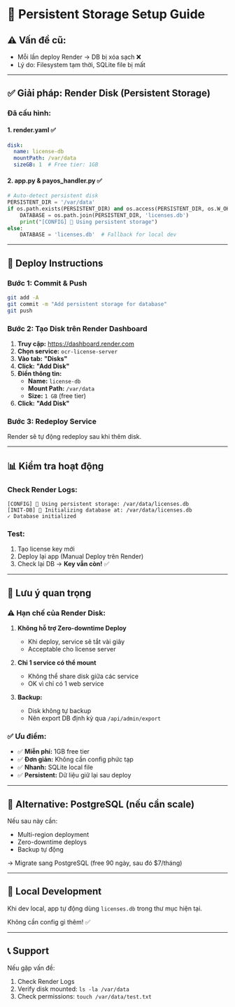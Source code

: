 # 💾 Persistent Storage Setup Guide

## ⚠️ Vấn đề cũ:
- Mỗi lần deploy Render → DB bị xóa sạch ❌
- Lý do: Filesystem tạm thời, SQLite file bị mất

---

## ✅ Giải pháp: Render Disk (Persistent Storage)

### **Đã cấu hình:**

#### **1. render.yaml** ✅
```yaml
disk:
  name: license-db
  mountPath: /var/data
  sizeGB: 1  # Free tier: 1GB
```

#### **2. app.py & payos_handler.py** ✅
```python
# Auto-detect persistent disk
PERSISTENT_DIR = '/var/data'
if os.path.exists(PERSISTENT_DIR) and os.access(PERSISTENT_DIR, os.W_OK):
    DATABASE = os.path.join(PERSISTENT_DIR, 'licenses.db')
    print("[CONFIG] 💾 Using persistent storage")
else:
    DATABASE = 'licenses.db'  # Fallback for local dev
```

---

## 🚀 Deploy Instructions

### **Bước 1: Commit & Push**
```bash
git add -A
git commit -m "Add persistent storage for database"
git push
```

### **Bước 2: Tạo Disk trên Render Dashboard**

1. **Truy cập:** https://dashboard.render.com
2. **Chọn service:** `ocr-license-server`
3. **Vào tab:** **"Disks"**
4. **Click:** **"Add Disk"**
5. **Điền thông tin:**
   - **Name:** `license-db`
   - **Mount Path:** `/var/data`
   - **Size:** `1 GB` (free tier)
6. **Click:** **"Add Disk"**

### **Bước 3: Redeploy Service**

Render sẽ tự động redeploy sau khi thêm disk.

---

## 📊 Kiểm tra hoạt động

### **Check Render Logs:**
```
[CONFIG] 💾 Using persistent storage: /var/data/licenses.db
[INIT-DB] 🔧 Initializing database at: /var/data/licenses.db
✓ Database initialized
```

### **Test:**
1. Tạo license key mới
2. Deploy lại app (Manual Deploy trên Render)
3. Check lại DB → **Key vẫn còn!** ✅

---

## 📝 Lưu ý quan trọng

### **⚠️ Hạn chế của Render Disk:**

1. **Không hỗ trợ Zero-downtime Deploy**
   - Khi deploy, service sẽ tắt vài giây
   - Acceptable cho license server

2. **Chỉ 1 service có thể mount**
   - Không thể share disk giữa các service
   - OK vì chỉ có 1 web service

3. **Backup:**
   - Disk không tự backup
   - Nên export DB định kỳ qua `/api/admin/export`

### **✅ Ưu điểm:**

- ✅ **Miễn phí:** 1GB free tier
- ✅ **Đơn giản:** Không cần config phức tạp
- ✅ **Nhanh:** SQLite local file
- ✅ **Persistent:** Dữ liệu giữ lại sau deploy

---

## 🔄 Alternative: PostgreSQL (nếu cần scale)

Nếu sau này cần:
- Multi-region deployment
- Zero-downtime deploys
- Backup tự động

→ Migrate sang PostgreSQL (free 90 ngày, sau đó $7/tháng)

---

## 🧪 Local Development

Khi dev local, app tự động dùng `licenses.db` trong thư mục hiện tại.

Không cần config gì thêm! ✅

---

## 📞 Support

Nếu gặp vấn đề:
1. Check Render Logs
2. Verify disk mounted: `ls -la /var/data`
3. Check permissions: `touch /var/data/test.txt`

